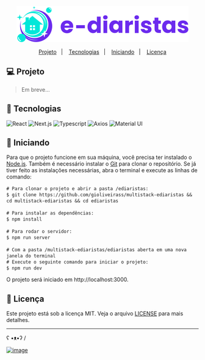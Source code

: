 <p align="center">
    <img src=".github/logo.svg" 
    alt="E-diaristas">
</p>

<p align="center">
  <a href="#projeto">Projeto</a>&nbsp;&nbsp;&nbsp;|&nbsp;&nbsp;&nbsp;</a>
  <a href="#tecnologias">Tecnologias</a>&nbsp;&nbsp;&nbsp;|&nbsp;&nbsp;&nbsp;</a>
  <a href="#iniciando">Iniciando</a>&nbsp;&nbsp;&nbsp;|&nbsp;&nbsp;&nbsp;</a>
  <a href="#licença">Licença</a>
</p>

## <a id="projeto"> 💻 Projeto </a>

> Em breve...

## <a id="tecnologias"> 🧪 Tecnologias </a>

![React](https://img.shields.io/badge/React-20232A?style=for-the-badge&logo=react&logoColor=61DAFB)
![Next.js](https://img.shields.io/badge/next.js-000000?style=for-the-badge&logo=next-dot-js&logoColor=white)
![Typescript](https://img.shields.io/badge/TypeScript-007ACC?style=for-the-badge&logo=typescript&logoColor=white)
![Axios](https://img.shields.io/badge/Axios-5a29e4?style=for-the-badge)
![Material UI](https://img.shields.io/badge/Material_UI-00b0ff?style=for-the-badge)

## <a id="iniciando"> 🚀 Iniciando </a>

Para que o projeto funcione em sua máquina, você precisa ter instalado o [Node.js](https://nodejs.org/en/). Também é necessário instalar o [Git](https://git-scm.com/) para clonar o repositório. Se já tiver feito as instalações necessárias, abra o terminal e execute as linhas de comando:

```
# Para clonar o projeto e abrir a pasta /ediaristas:
$ git clone https://github.com/gioliveirass/multistack-ediaristas && cd multistack-ediaristas && cd ediaristas

# Para instalar as dependências:
$ npm install 

# Para rodar o servidor:
$ npm run server

# Com a pasta /multistack-ediaristas/ediaristas aberta em uma nova janela do terminal
# Execute o seguinte comando para iniciar o projeto:
$ npm run dev
```

O projeto será iniciado em http://localhost:3000.

## <a id="licença"> 📝 Licença </a>

Este projeto está sob a licença MIT. Veja o arquivo [LICENSE](https://github.com/gioliveirass/multistack-ediaristas/blob/main/LICENSE) para mais detalhes.

<hr>

ʕ •ᴥ•ʔ /

[![image](https://img.shields.io/badge/👽%20Feito%20por%20Giovana%20Silva-Veja%20meu%20LinkedIn!-239120?style=flat-square)](https://www.linkedin.com/in/gioliveirass/)